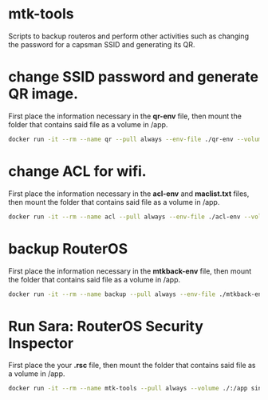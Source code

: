 # mtk-tools

Scripts to backup routeros and perform other activities such as changing the password for a capsman SSID and generating its QR.


# change SSID password and generate QR image.

First place the information necessary in the **qr-env** file, then mount the folder that contains said file as a volume in /app.
```bash
docker run -it --rm --name qr --pull always --env-file ./qr-env --volume ./:/app sinfallas/mtk-tools:latest capsmanqr
```

# change ACL for wifi.

First place the information necessary in the **acl-env** and **maclist.txt** files, then mount the folder that contains said file as a volume in /app.
```bash
docker run -it --rm --name acl --pull always --env-file ./acl-env --volume ./:/app sinfallas/mtk-tools:latest capsmanacl
```

# backup RouterOS

First place the information necessary in the **mtkback-env** file, then mount the folder that contains said file as a volume in /app.
```bash
docker run -it --rm --name backup --pull always --env-file ./mtkback-env --volume ./:/app sinfallas/mtk-tools:latest mtkback
```

# Run Sara: RouterOS Security Inspector

First place the your **.rsc** file, then mount the folder that contains said file as a volume in /app.
```bash
docker run -it --rm --name mtk-tools --pull always --volume ./:/app sinfallas/mtk-tools:latest sara --config-file example.rsc
```
